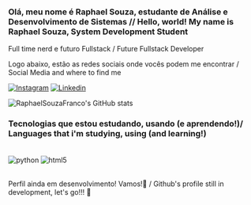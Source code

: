 
### Olá, meu nome é Raphael Souza, estudante de Análise e Desenvolvimento de Sistemas // Hello, world! My name is Raphael Souza, System Development Student
Full time nerd e futuro Fullstack / Future Fullstack Developer

Logo abaixo, estão as redes sociais onde vocês podem me encontrar / Social Media and where to find me

[![Instagram](https://img.shields.io/badge/Instagram-E4405F?style=for-the-badge&logo=instagram&logoColor=white)](https://instagram.com/raphchio)
[![Linkedin](https://img.shields.io/badge/LinkedIn-0077B5?style=for-the-badge&logo=linkedin&logoColor=white)](https://www.linkedin.com/in/raphael-souza-franco-a665392b7/)

![RaphaelSouzaFranco's GitHub stats](https://github-readme-stats.vercel.app/api?username=RaphaelSouzaFranco&show_icons=true&theme=synthwave)

### Tecnologias que estou estudando, usando (e aprendendo!)/ Languages that i'm studying, using (and learning!)
<div style="display: inline_block"><br/> 
  <img align="center" alt="python" src="https://img.shields.io/badge/Python-14354C?style=for-the-badge&logo=python&logoColor=white" />
  <img align="center" alt="html5" src="https://img.shields.io/badge/HTML5-E34F26?style=for-the-badge&logo=html5&logoColor=white" />
</div><br/>


Perfil ainda em desenvolvimento! Vamos!🚀 / Github's profile still in development, let's go!!! 🚀






  
